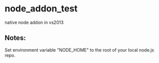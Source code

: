 node_addon_test
===============

native node addon in vs2013

## Notes:

Set environment variable "NODE_HOME" to the root of your local node.js repo.